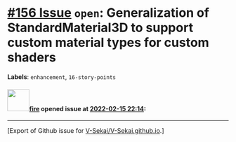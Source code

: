 # [\#156 Issue](https://github.com/V-Sekai/V-Sekai.github.io/issues/156) `open`: Generalization of StandardMaterial3D to support custom material types for custom shaders
**Labels**: `enhancement`, `16-story-points`


#### <img src="https://avatars.githubusercontent.com/u/32321?u=c2e06a3d2b49a467aa907e54aa259516440267cc&v=4" width="50">[fire](https://github.com/fire) opened issue at [2022-02-15 22:14](https://github.com/V-Sekai/V-Sekai.github.io/issues/156):






-------------------------------------------------------------------------------



[Export of Github issue for [V-Sekai/V-Sekai.github.io](https://github.com/V-Sekai/V-Sekai.github.io).]
